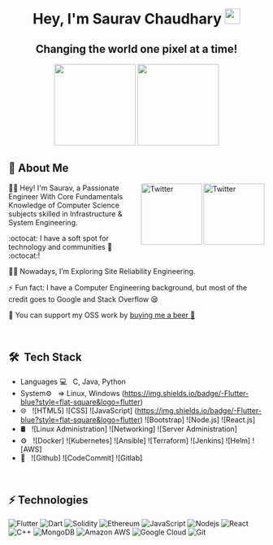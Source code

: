 <h1 align="center">Hey, I'm Saurav Chaudhary <img src="https://raw.githubusercontent.com/aemmadi/aemmadi/master/wave.gif" width="30px"></h1> 
<h2 align="center">Changing the world one pixel at a time!</h2>

<p align="center"> <img src="https://octodex.github.com/images/daftpunktocat-thomas.gif" height="160px" width="160px"> <img src="https://octodex.github.com/images/daftpunktocat-guy.gif" height="160px" width="160px"> </p>
   
   ## :wave: About Me 
<a href="https://twitter.com/sauravstwt" target="_blank"><img src="https://cdn2.iconfinder.com/data/icons/social-media-2199/64/social_media_isometric_6-twitter-512.png" height="120px" width="120px" alt="Twitter" align="right"></a><a href="https://www.linkedin.com/in/saurav-chaudhary-7ba682177/" target="_blank"><img src="https://cdn2.iconfinder.com/data/icons/social-media-2199/64/social_media_isometric_14-linkedin-512.png" height="120px" width="120px" alt="Twitter" align="right"></a>
👩‍🎓 Hey! I'm Saurav, a Passionate Engineer With Core Fundamentals Knowledge of Computer Science subjects skilled in Infrastructure & System Engineering.

:octocat: I have a soft spot for technology and communities 💖 :octocat:! 
 

👩‍💻 Nowadays, I’m Exploring Site Reliability Engineering.

⚡ Fun fact: I have a Computer Engineering background, but most of the credit goes to Google and Stack Overflow 😪

💸 You can support my OSS work by [buying me a beer 🍺](https://www.buymeacoffee.com/sauravchaudhary?new=1)


<br> 

## 🛠 &nbsp;Tech Stack

- Languages 💻 &nbsp;
  C, Java, Python
 - System⚙️  &nbsp;
   => Linux, Windows
   (https://img.shields.io/badge/-Flutter-blue?style=flat-square&logo=flutter)
- 🌐 &nbsp;
  ![HTML5]
  ![CSS]
  ![JavaScript] (https://img.shields.io/badge/-Flutter-blue?style=flat-square&logo=flutter)
  ![Bootstrap]
  ![Node.js]
  ![React.js]
- 🛢 &nbsp;
  ![Linux Administration]
  ![Networking]
  ![Server Administration]
- ⚙️ &nbsp;
  ![Docker]
  ![Kubernetes]
  ![Ansible]
  ![Terraform]
  ![Jenkins]
  ![Helm]
  ![AWS]
- 🔧 &nbsp;
  ![Github]
  ![CodeCommit]
  ![Gitlab]
<br/>

## ⚡ Technologies

![Flutter](https://img.shields.io/badge/-Flutter-blue?style=flat-square&logo=flutter)
![Dart](https://img.shields.io/badge/-Dart-red?style=flat-square&logo=dart)
![Solidity](https://img.shields.io/badge/-solidity-E34A86?style=flat-square&logo=solidity)
![Ethereum](https://img.shields.io/badge/-ethereum-green?style=flat-square&logo=ethereum)
![JavaScript](https://img.shields.io/badge/-JavaScript-black?style=flat-square&logo=javascript)
![Nodejs](https://img.shields.io/badge/-Nodejs-pink?style=flat-square&logo=Node.js)
![React](https://img.shields.io/badge/-React-black?style=flat-square&logo=react)
![C++](https://img.shields.io/badge/-C++-00599C?style=flat-square&logo=c)
![MongoDB](https://img.shields.io/badge/-MongoDB-black?style=flat-square&logo=mongodb)
![Amazon AWS](https://img.shields.io/badge/Amazon%20AWS-232F3E?style=flat-square&logo=amazon-aws)
![Google Cloud](https://img.shields.io/badge/Google%20Cloud-black?style=flat-square&logo=google-cloud)
![Git](https://img.shields.io/badge/-Git-black?style=flat-square&logo=git)
